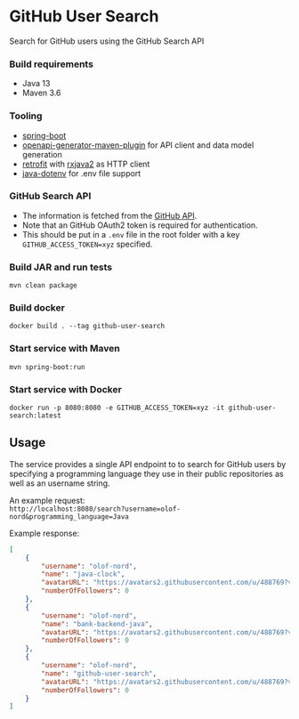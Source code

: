 # GitHub User Search

Search for GitHub users using the GitHub Search API

### Build requirements
- Java 13
- Maven 3.6

### Tooling
- [spring-boot](https://github.com/spring-projects/spring-boot)
- [openapi-generator-maven-plugin](https://github.com/OpenAPITools/openapi-generator/tree/master/modules/openapi-generator-maven-plugin) for API client and data model generation
- [retrofit](https://github.com/square/retrofit) with [rxjava2](https://github.com/square/retrofit/tree/master/retrofit-adapters/rxjava2) as HTTP client 
- [java-dotenv](https://github.com/cdimascio/java-dotenv) for .env file support

### GitHub Search API
- The information is fetched from the [GitHub API](https://developer.github.com).
- Note that an GitHub OAuth2 token is required for authentication. 
- This should be put in a `.env` file in the root folder with a key `GITHUB_ACCESS_TOKEN=xyz` specified.

### Build JAR and run tests
`mvn clean package`  

### Build docker  
`docker build . --tag github-user-search`

### Start service with Maven
`mvn spring-boot:run`

### Start service with Docker
`docker run -p 8080:8080 -e GITHUB_ACCESS_TOKEN=xyz -it github-user-search:latest`

## Usage
The service provides a single API endpoint to to search for GitHub users by specifying a programming language 
they use in their public repositories as well as an username string.

An example request:  
`http://localhost:8080/search?username=olof-nord&programming_language=Java`

Example response:
```json
[
    {
        "username": "olof-nord",
        "name": "java-clock",
        "avatarURL": "https://avatars2.githubusercontent.com/u/488769?v=4",
        "numberOfFollowers": 0
    },
    {
        "username": "olof-nord",
        "name": "bank-backend-java",
        "avatarURL": "https://avatars2.githubusercontent.com/u/488769?v=4",
        "numberOfFollowers": 0
    },
    {
        "username": "olof-nord",
        "name": "github-user-search",
        "avatarURL": "https://avatars2.githubusercontent.com/u/488769?v=4",
        "numberOfFollowers": 0
    }
]
```
